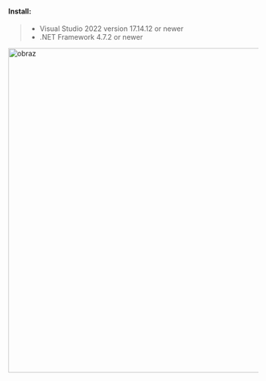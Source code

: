 #### Install:

> - Visual Studio 2022 version 17.14.12 or newer
> - .NET Framework 4.7.2 or newer


<img width="1008" height="654" alt="obraz" src="https://github.com/user-attachments/assets/0bc2d874-b262-4d56-825e-61174b3a1be8" />

